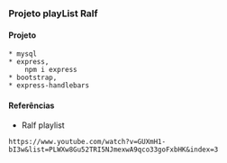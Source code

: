 ### Projeto playList Ralf


#### Projeto
    * mysql
    * express,
        npm i express
    * bootstrap,
    * express-handlebars

#### Referências
* Ralf playlist
```
https://www.youtube.com/watch?v=GUXmH1-bI3w&list=PLWXw8Gu52TRI5NJmexwA9qco33goFxbHK&index=3
```